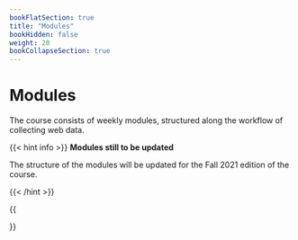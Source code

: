 ```yaml
---
bookFlatSection: true
title: "Modules"
bookHidden: false
weight: 20
bookCollapseSection: true
---
```


# Modules

The course consists of weekly modules, structured along the workflow of collecting web data.

{{< hint info >}}
__Modules still to be updated__

The structure of the modules will be updated for the Fall 2021 edition of the course.

{{< /hint >}}


{{<section>}}
